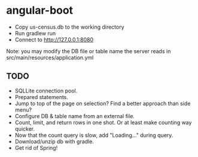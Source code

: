 # angular-boot

* Copy us-census.db to the working directory
* Run gradlew run
* Connect to http://127.0.0.1:8080

Note: you may modify the DB file or table name the server reads in src/main/resources/application.yml

## TODO

* SQLLite connection pool.
* Prepared statements.
* Jump to top of the page on selection? Find a better approach than side menu?
* Configure DB & table name from an external file.
* Count, limit, and return rows in one shot. Or at least make counting way quicker.
* Now that the count query is slow, add "Loading..." during query.
* Download/unzip db with gradle.
* Get rid of Spring!
